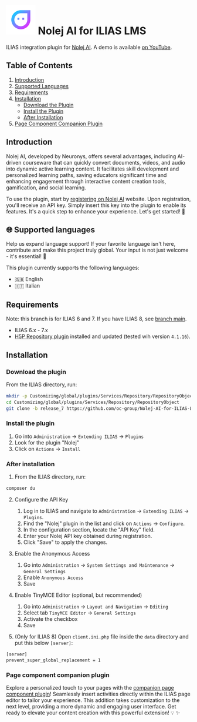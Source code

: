 # ![Icon](templates/images/icon_xnlj.svg) Nolej AI for ILIAS LMS
ILIAS integration plugin for [Nolej AI](https://nolej.io/).
A demo is available [on YouTube](https://www.youtube.com/watch?v=knCsFV4bjeY).

## Table of Contents
1. [Introduction](#introduction)
2. [Supported Languages](#supported-languages)
3. [Requirements](#requirements)
4. [Installation](#installation)
   - [Download the Plugin](#download-the-plugin)
   - [Install the Plugin](#install-the-plugin)
   - [After Installation](#after-installation)
5. [Page Component Companion Plugin](#page-component-companion-plugin)


## Introduction
Nolej AI, developed by Neuronys, offers several advantages, including AI-driven
courseware that can quickly convert documents, videos, and audio into dynamic
active learning content. It facilitates skill development and personalized
learning paths, saving educators significant time and enhancing engagement through
interactive content creation tools, gamification, and social learning.

To use the plugin, start by [registering on Nolej AI](https://live.nolej.io/signup) website.
Upon registration, you'll receive an API key. Simply insert this key into the plugin to
enable its features. It's a quick step to enhance your experience. Let's get started! :rocket:

## :globe_with_meridians: Supported languages
Help us expand language support! If your favorite language isn't here, contribute and make this project truly global.
Your input is not just welcome - it's essential! :rocket:

This plugin currently supports the following languages:

* :uk: English
* :it: Italian

## Requirements
Note: this branch is for ILIAS 6 and 7. If you have ILIAS 8,
see [branch main](https://github.com/oc-group/Nolej-AI-for-ILIAS-LMS/tree/main).

* ILIAS 6.x - 7.x
* [H5P Repository plugin](https://github.com/srsolutionsag/H5P) installed and updated (tested wih version `4.1.16`).

## Installation

### Download the plugin

From the ILIAS directory, run:

```sh
mkdir -p Customizing/global/plugins/Services/Repository/RepositoryObject
cd Customizing/global/plugins/Services/Repository/RepositoryObject
git clone -b release_7 https://github.com/oc-group/Nolej-AI-for-ILIAS-LMS.git Nolej
```

### Install the plugin

1. Go into `Administration` -> `Extending ILIAS` -> `Plugins`
2. Look for the plugin "Nolej"
3. Click on `Actions` -> `Install`

### After installation

1. From the ILIAS directory, run:

```sh
composer du
```

2. Configure the API Key
   1. Log in to ILIAS and navigate to `Administration` -> `Extending ILIAS` -> `Plugins`.
   2. Find the "Nolej" plugin in the list and click on `Actions` -> `Configure`.
   3. In the configuration section, locate the "API Key" field.
   4. Enter your Nolej API key obtained during registration.
   5. Click "Save" to apply the changes.

3. Enable the Anonymous Access
   1. Go into `Administration` -> `System Settings and Maintenance` -> `General Settings`
   2. Enable `Anonymous Access`
   3. Save

4. Enable TinyMCE Editor (optional, but recommended)
   1. Go into `Administration` -> `Layout and Navigation` -> `Editing`
   2. Select tab `TinyMCE Editor` -> `General Settings`
   3. Activate the checkbox
   4. Save

5. (Only for ILIAS 8) Open `client.ini.php` file inside the `data` directory and put this below `[server]`:

```
[server]
prevent_super_global_replacement = 1
```

### Page component companion plugin
Explore a personalized touch to your pages with the
[companion page component plugin](https://github.com/oc-group/Nolej-AI-for-ILIAS-LMS-Page-Component/)!
Seamlessly insert activities directly within the ILIAS page editor to tailor your
experience. This addition takes customization to the next level, providing a
more dynamic and engaging user interface. Get ready to elevate your content
creation with this powerful extension! :bulb: :sparkles:

